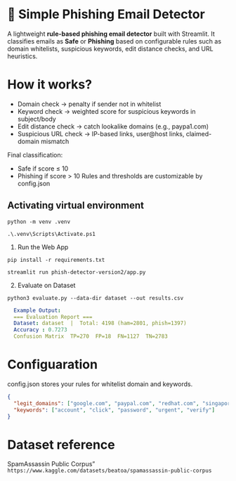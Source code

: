 # 📧 Simple Phishing Email Detector
A lightweight **rule-based phishing email detector** built with Streamlit.
It classifies emails as **Safe** or **Phishing** based on configurable rules such as domain whitelists, suspicious keywords, edit distance checks, and URL heuristics.

# How it works?
- Domain check → penalty if sender not in whitelist
- Keyword check → weighted score for suspicious keywords in subject/body
- Edit distance check → catch lookalike domains (e.g., paypa1.com)
- Suspicious URL check → IP-based links, user@host links, claimed-domain mismatch

Final classification:
- Safe if score ≤ 10
- Phishing if score > 10
Rules and thresholds are customizable by config.json


## Activating virtual environment
```
python -m venv .venv
```
```
.\.venv\Scripts\Activate.ps1
```

1. Run the Web App
```
pip install -r requirements.txt
```
```
streamlit run phish-detector-version2/app.py
```

2. Evaluate on Dataset
```
python3 evaluate.py --data-dir dataset --out results.csv
```
```yaml
  Example Output:
  === Evaluation Report ===
  Dataset: dataset  |  Total: 4198 (ham=2801, phish=1397)
  Accuracy : 0.7273
  Confusion Matrix  TP=270  FP=18  FN=1127  TN=2783
```

# Configuaration
config.json stores your rules for whitelist domain and keywords.
```json
{
  "legit_domains": ["google.com", "paypal.com", "redhat.com", "singapore.tech.edu.sg"],
  "keywords": ["account", "click", "password", "urgent", "verify"]
}

```
# Dataset reference
SpamAssassin Public Corpus” `https://www.kaggle.com/datasets/beatoa/spamassassin-public-corpus`
